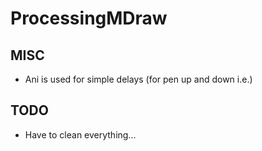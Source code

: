 # ProcessingMDraw

## MISC
- Ani is used for simple delays (for pen up and down i.e.)

## TODO
- Have to clean everything...
